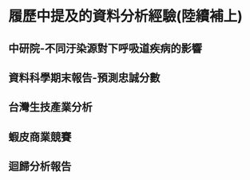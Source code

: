 # 履歷中提及的資料分析經驗(陸續補上)

## 中研院-不同汙染源對下呼吸道疾病的影響

## 資料科學期末報告-預測忠誠分數

## 台灣生技產業分析

## 蝦皮商業競賽

## 迴歸分析報告
